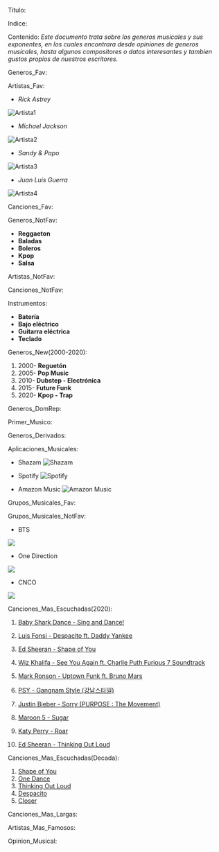 
Titulo: 



Indice:



Contenido: 
*Este documento trata sobre los generos musicales y sus exponentes, en los cuales encontrara desde   opiniones de generos musicales, hasta algunos compositores o datos interesantes y tambien gustos propios de nuestros escritores.*


Generos_Fav:



Artistas_Fav:

- *Rick Astrey*

![Artista1](https://imagenes.20minutos.es/uploads/imagenes/2020/06/19/rick-astley-en-su-cancion-never-gonna-give-you-up.gif)

- *Michael Jackson*

![Artista2](https://www.mondosonoro.com/wp-content/uploads/2015/03/michael-jackson.jpg)

- *Sandy & Papo*

![Artista3](https://i.ytimg.com/vi/3dscakGmOxg/maxresdefault.jpg)

- *Juan Luis Guerra*

![Artista4](https://storage.googleapis.com/mmc-elcaribe-bucket/uploads/2020/02/ef9e184d-juan-luis-guerra-5e49bb7c48340.jpg)

Canciones_Fav:



Generos_NotFav:

- **Reggaeton**
- **Baladas**
- **Boleros**
- **Kpop**
- **Salsa**

Artistas_NotFav:



Canciones_NotFav:



Instrumentos:
+ **Batería**
+ **Bajo eléctrico**
+ **Guitarra eléctrica**
+ **Teclado**


Generos_New(2000-2020):
1. 2000- **Reguetón**
2. 2005- **Pop Music**
3. 2010- **Dubstep - Electrónica**
4. 2015- **Future Funk**
5. 2020- **Kpop - Trap**


Generos_DomRep:



Primer_Musico:



Generos_Derivados:



Aplicaciones_Musicales:
* Shazam
![Shazam](https://upload.wikimedia.org/wikipedia/commons/thumb/d/d2/Shazam_logo.svg/1200px-Shazam_logo.svg.png)

* Spotify
![Spotify](https://logos-world.net/wp-content/uploads/2020/09/Spotify-Logo.png)

* Amazon Music
![Amazon Music](https://www.pngkey.com/png/full/59-591869_amazon-music-logos-amazon-logo-vector-transparent-amazon.png)


Grupos_Musicales_Fav:



Grupos_Musicales_NotFav:

- BTS 

![](https://noticiassin.com/wp-content/uploads/2020/05/77811c29-1577177884_366989_1577178113_rrss_normal.jpg)

- One Direction 

![](https://pyxis.nymag.com/v1/imgs/8ee/9b2/daf79f1b992e86ab665acbbef7f7082c71-13-one-direction-friends.2x.rsocial.w600.jpg)

- CNCO
 
![](https://cnnespanol.cnn.com/wp-content/uploads/2020/10/WhatsApp-Image-2020-10-02-at-01.00.21.jpeg?quality=100&strip=info&w=460&h=260&crop=1)

Canciones_Mas_Escuchadas(2020):
1. [Baby Shark Dance - Sing and Dance!](https://www.youtube.com/watch?v=XqZsoesa55w)

2. [Luis Fonsi - Despacito ft. Daddy Yankee](https://www.youtube.com/watch?v=kJQP7kiw5Fk)

3. [Ed Sheeran - Shape of You](https://www.youtube.com/watch?v=JGwWNGJdvx8 "albeas" )

4. [Wiz Khalifa - See You Again ft. Charlie Puth Furious 7 Soundtrack](https://www.youtube.com/watch?v=RgKAFK5djSk)

5. [Mark Ronson - Uptown Funk ft. Bruno Mars](https://www.youtube.com/watch?v=OPf0YbXqDm0)

6. [PSY - Gangnam Style (강남스타일)](https://www.youtube.com/watch?v=9bZkp7q19f0)

7. [Justin Bieber - Sorry (PURPOSE : The Movement)](https://www.youtube.com/watch?v=fRh_vgS2dFE)

8. [Maroon 5 - Sugar](https://www.youtube.com/watch?v=09R8_2nJtjg)

9. [Katy Perry - Roar](https://www.youtube.com/watch?v=CevxZvSJLk8)

10. [Ed Sheeran - Thinking Out Loud](https://www.youtube.com/watch?v=lp-EO5I60KA)


Canciones_Mas_Escuchadas(Decada):
1. [Shape of You](https://www.youtube.com/watch?v=_dK2tDK9grQ "Ed Sheeran - Shape Of You")
2. [One Dance](https://www.youtube.com/watch?v=iAbnEUA0wpA "Drake - One Dance")
3. [Thinking Out Loud](https://www.youtube.com/watch?v=lp-EO5I60KA "Ed Sheeran - Thinking Out Loud")
4. [Despacito](https://www.youtube.com/watch?v=kJQP7kiw5Fk&list=PLKcRz7euAKoMCerAj68IcQk-vYxlNeutk "Luis Fonsi - Despacito")
5. [Closer](https://www.youtube.com/watch?v=PT2_F-1esPk "The Chainsmokers - Closer")

 

Canciones_Mas_Largas: 



Artistas_Mas_Famosos:



Opinion_Musical:
